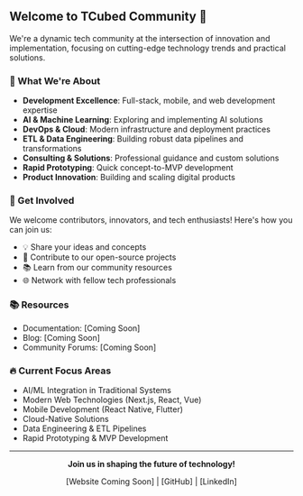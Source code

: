 ## Welcome to TCubed Community 🚀

We're a dynamic tech community at the intersection of innovation and implementation, focusing on cutting-edge technology trends and practical solutions.

### 🌟 What We're About

- **Development Excellence**: Full-stack, mobile, and web development expertise
- **AI & Machine Learning**: Exploring and implementing AI solutions
- **DevOps & Cloud**: Modern infrastructure and deployment practices
- **ETL & Data Engineering**: Building robust data pipelines and transformations
- **Consulting & Solutions**: Professional guidance and custom solutions
- **Rapid Prototyping**: Quick concept-to-MVP development
- **Product Innovation**: Building and scaling digital products

### 🤝 Get Involved

We welcome contributors, innovators, and tech enthusiasts! Here's how you can join us:

- 💡 Share your ideas and concepts
- 🔧 Contribute to our open-source projects
- 📚 Learn from our community resources
- 🌐 Network with fellow tech professionals

### 📚 Resources

- Documentation: [Coming Soon]
- Blog: [Coming Soon]
- Community Forums: [Coming Soon]

### 🔥 Current Focus Areas

- AI/ML Integration in Traditional Systems
- Modern Web Technologies (Next.js, React, Vue)
- Mobile Development (React Native, Flutter)
- Cloud-Native Solutions
- Data Engineering & ETL Pipelines
- Rapid Prototyping & MVP Development

---

<div align="center">

**Join us in shaping the future of technology!**

[Website Coming Soon] | [GitHub] | [LinkedIn]

</div>
